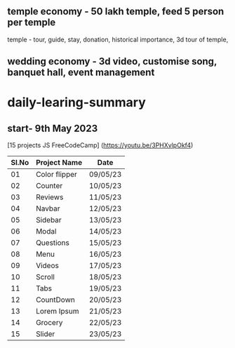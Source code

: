 ## temple economy - 50 lakh temple, feed 5 person per temple
temple - tour, guide, stay, donation, historical importance, 3d tour of temple,
## wedding economy -  3d video, customise song, banquet hall, event management 

# daily-learing-summary 
## start- 9th May 2023
[15 projects JS FreeCodeCamp] (https://youtu.be/3PHXvlpOkf4) 

| Sl.No | Project Name | Date |
| ------|----------- | ----------- |
| 01 | Color flipper | 09/05/23 |
| 02 | Counter | 10/05/23 |
| 03 | Reviews | 11/05/23 |
| 04 | Navbar | 12/05/23 |
| 05 | Sidebar | 13/05/23 |
| 06 | Modal | 14/05/23 |
| 07 | Questions | 15/05/23 |
| 08 | Menu | 16/05/23 |
| 09 | Videos | 17/05/23 |
| 10 | Scroll | 18/05/23 |
| 11 | Tabs | 19/05/23 |
| 12 | CountDown | 20/05/23 |
| 13 | Lorem Ipsum | 21/05/23 |
| 14 | Grocery | 22/05/23 |
| 15 | Slider | 23/05/23 |
